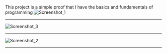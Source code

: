 This project is a simple proof that I have the basics and fundamentals of programming
![Screenshot_1](https://github.com/user-attachments/assets/e4a6710b-fa8d-4568-b328-931d1320a914)
________________________________________________________________________________________________
![Screenshot_3](https://github.com/user-attachments/assets/aa02d9f4-0456-4832-8193-8f55ab8d4f49)
________________________________________________________________________________________________
![Screenshot_2](https://github.com/user-attachments/assets/6ed2e6d1-7bb3-4837-8114-a39809109f05)
________________________________________________________________________________________________
